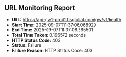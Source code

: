 ## URL Monitoring Report

- **URL:** https://api-gw1-prod1.fisglobal.com/gw/v1/health
- **Start Time:** 2025-09-07T11:37:06.068929
- **End Time:** 2025-09-07T11:37:06.265501
- **Total Time Taken:** 0.196572 seconds
- **HTTP Status Code:** 403
- **Status:** Failure
- **Failure Reason:** HTTP Status Code: 403
